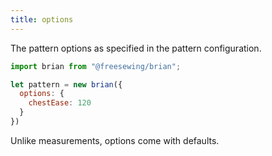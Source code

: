 ```yaml
--- 
title: options
---
```


The pattern options as specified in the pattern configuration.

```js
import brian from "@freesewing/brian";

let pattern = new brian({
  options: {
    chestEase: 120
  }
})
```

<Note>Unlike measurements, options come with defaults.</Note>

